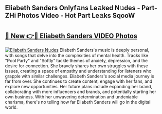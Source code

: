 ## Eliabeth Sanders Onlyf𝚊ns Le𝚊ked N𝚞des - Part-ZHi Photos Video - Hot Part Le𝚊ks SqooW

# <h2><a href="http://ab89448.deff.icu/?id=Eliabeth+Sanders">🔗 New 👉🔴 Eliabeth Sanders VIDEO Photos</a></h2>

[![Eliabeth Sanders N𝚞des](https://i.imgur.com/rIISA9y.gif)](http://ab89448.deff.icu/?id=Eliabeth+Sanders)
Eliabeth Sanders's music is deeply personal, with songs that delve into the complexities of mental health. Tracks like "Pool Party" and "Softly" tackle themes of anxiety, depression, and the desire for connection. She bravely shares her own struggles with these issues, creating a space of empathy and understanding for listeners who grapple with similar challenges. Eliabeth Sanders's social media journey is far from over. She continues to create content, engage with her fans, and explore new opportunities. Her future plans include expanding her brand, collaborating with more influencers and brands, and potentially starting her own business. With her unwavering determination and undeniable charisma, there's no telling how far Eliabeth Sanders will go in the digital world.
